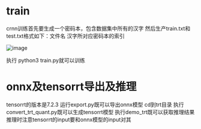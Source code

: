 
# train
  crnn训练首先要生成一个密码本，包含数据集中所有的汉字
  然后生产train.txt和test.txt格式如下：文件名 汉字所对应密码本的索引
  
  ![image](https://user-images.githubusercontent.com/27668596/112813126-e098f680-904b-11eb-9688-5fca38144b67.png)
  
  执行 python3 train.py就可以训练
  # onnx及tensorrt导出及推理
  tensorrt的版本是7.2.3
  运行export.py既可以导出onnx模型
  cd到trt目录  执行convert_trt_quant.py既可以生成tensorrt模型
  执行demo_trt既可以获取推理结果
  推理时注意tensorrt的input要和onnx模型的input对其
